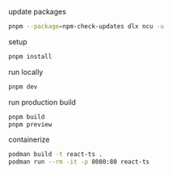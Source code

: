 update packages

```bash
pnpm --package=npm-check-updates dlx ncu -u
```

setup

```bash
pnpm install
```

run locally

```bash
pnpm dev
```

run production build

```bash
pnpm build
pnpm preview
```

containerize

```bash
podman build -t react-ts .
podman run --rm -it -p 8080:80 react-ts
```
